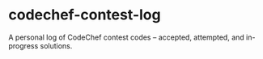 # codechef-contest-log
A personal log of CodeChef contest codes – accepted, attempted, and in-progress solutions.
